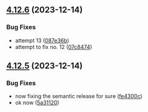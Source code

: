 ## [4.12.6](https://github.com/czkoudy/pagination-table/compare/v4.12.5...v4.12.6) (2023-12-14)


### Bug Fixes

* attempt 13 ([087e36b](https://github.com/czkoudy/pagination-table/commit/087e36ba31abbfd1d1e66a5eb08cb1dba227f52a))
* attempt to fix no. 12 ([07c8474](https://github.com/czkoudy/pagination-table/commit/07c8474479ca2b51e460e1aa6a71de14e6c98c7a))

## [4.12.5](https://github.com/czkoudy/pagination-table/compare/v4.12.4...v4.12.5) (2023-12-14)


### Bug Fixes

* now fixing the semantic release for sure ([fe4300c](https://github.com/czkoudy/pagination-table/commit/fe4300c15442b93781cd6247c0dc7d19cfcc1fc1))
* ok now ([5a31120](https://github.com/czkoudy/pagination-table/commit/5a311200a8c66a3c37b3d6a90f2ada64c2e6b575))
